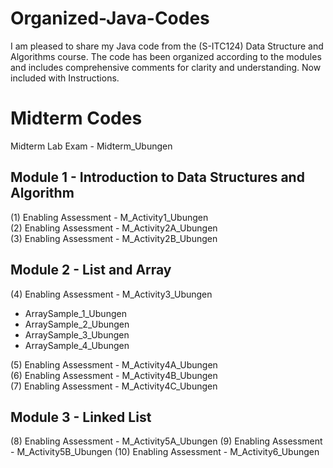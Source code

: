 # Organized-Java-Codes
I am pleased to share my Java code from the (S-ITC124) Data Structure and Algorithms course. The code has been organized according to the modules and includes comprehensive comments for clarity and understanding. Now included with Instructions.

# Midterm Codes 
Midterm Lab Exam - Midterm_Ubungen

## Module 1 - Introduction to Data Structures and Algorithm
(1) Enabling Assessment - M_Activity1_Ubungen  
(2) Enabling Assessment - M_Activity2A_Ubungen  
(3) Enabling Assessment - M_Activity2B_Ubungen  

## Module 2 - List and Array
(4) Enabling Assessment - M_Activity3_Ubungen  
- ArraySample_1_Ubungen  
- ArraySample_2_Ubungen  
- ArraySample_3_Ubungen  
- ArraySample_4_Ubungen  

(5) Enabling Assessment - M_Activity4A_Ubungen  
(6) Enabling Assessment - M_Activity4B_Ubungen  
(7) Enabling Assessment - M_Activity4C_Ubungen 

## Module 3 - Linked List
(8) Enabling Assessment - M_Activity5A_Ubungen
(9) Enabling Assessment - M_Activity5B_Ubungen
(10) Enabling Assessment - M_Activity6_Ubungen

